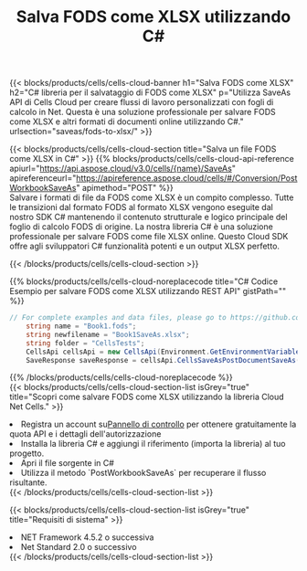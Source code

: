 ﻿---
title:  Salva FODS come XLSX utilizzando C#
description:  Utilizzando Aspose.Cells Cloud SDK per C# per salvare il file in formato FODS come file in formato XLSX.
kwords: Excel, Save FODS as XLSX, REST, C#
howto: How to save FODS as XLSX using Aspose.Cells Cloud C# library.
---
{{< blocks/products/cells/cells-cloud-banner h1="Salva FODS come XLSX" h2="C# libreria per il salvataggio di FODS come XLSX" p="Utilizza SaveAs API di Cells Cloud per creare flussi di lavoro personalizzati con fogli di calcolo in Net. Questa è una soluzione professionale per salvare FODS come XLSX e altri formati di documenti online utilizzando C#." urlsection="saveas/fods-to-xlsx/" >}}

{{< blocks/products/cells/cells-cloud-section title="Salva un file FODS come XLSX in C#" >}}
{{% blocks/products/cells/cells-cloud-api-reference apiurl="https://api.aspose.cloud/v3.0/cells/{name}/SaveAs" apireferenceurl="https://apireference.aspose.cloud/cells/#/Conversion/PostWorkbookSaveAs" apimethod="POST" %}}
<br/>
Salvare i formati di file da FODS come XLSX è un compito complesso. Tutte le transizioni dal formato FODS al formato XLSX vengono eseguite dal nostro SDK C# mantenendo il contenuto strutturale e logico principale del foglio di calcolo FODS di origine. La nostra libreria C# è una soluzione professionale per salvare FODS come file XLSX online. Questo Cloud SDK offre agli sviluppatori C# funzionalità potenti e un output XLSX perfetto.

{{< /blocks/products/cells/cells-cloud-section >}}

{{% blocks/products/cells/cells-cloud-noreplacecode title="C# Codice Esempio per salvare FODS come XLSX utilizzando REST API" gistPath="" %}}
  
```cs
// For complete examples and data files, please go to https://github.com/aspose-cells-cloud/aspose-cells-cloud-dotnet/
    string name = "Book1.fods";
    string newfilename = "Book1SaveAs.xlsx";
    string folder = "CellsTests";
    CellsApi cellsApi = new CellsApi(Environment.GetEnvironmentVariable("ProductClientId"), Environment.GetEnvironmentVariable("ProductClientSecret"));
    SaveResponse saveResponse = cellsApi.CellsSaveAsPostDocumentSaveAs(name, null, newfilename, null,null,folder);
```
  
{{% /blocks/products/cells/cells-cloud-noreplacecode %}}
<br/>
{{< blocks/products/cells/cells-cloud-section-list isGrey="true" title="Scopri come salvare FODS come XLSX utilizzando la libreria Cloud Net Cells." >}}
<li> Registra un account su<a href="https://dashboard.aspose.cloud/">Pannello di controllo</a> per ottenere gratuitamente la quota API e i dettagli dell'autorizzazione</li>
<li>Installa la libreria C# e aggiungi il riferimento (importa la libreria) al tuo progetto.</li>
<li>Apri il file sorgente in C#</li>
<li>Utilizza il metodo `PostWorkbookSaveAs` per recuperare il flusso risultante.</li>
{{< /blocks/products/cells/cells-cloud-section-list >}}

{{< blocks/products/cells/cells-cloud-section-list isGrey="true" title="Requisiti di sistema" >}}
<li>NET Framework 4.5.2 o successiva</li>
<li>Net Standard 2.0 o successivo</li>
{{< /blocks/products/cells/cells-cloud-section-list >}}
